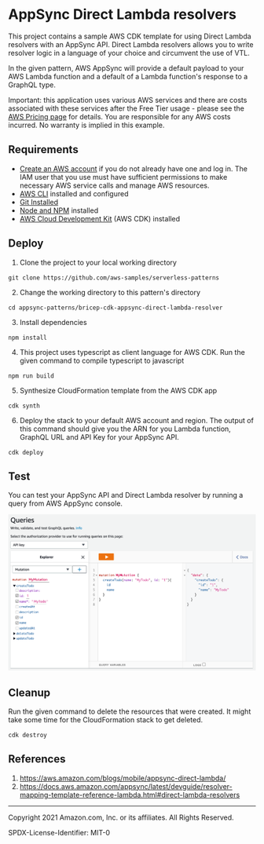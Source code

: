 # AppSync Direct Lambda resolvers

This project contains a sample AWS CDK template for using Direct Lambda resolvers with an AppSync API. Direct Lambda resolvers allows you to write resolver logic in a language of your choice and circumvent the use of VTL.

In the given pattern, AWS AppSync will provide a default payload to your AWS Lambda function and a default of a Lambda function's response to a GraphQL type.

Important: this application uses various AWS services and there are costs associated with these services after the Free Tier usage - please see the [AWS Pricing page](https://aws.amazon.com/pricing/) for details. You are responsible for any AWS costs incurred. No warranty is implied in this example.

## Requirements

* [Create an AWS account](https://portal.aws.amazon.com/gp/aws/developer/registration/index.html) if you do not already have one and log in. The IAM user that you use must have sufficient permissions to make necessary AWS service calls and manage AWS resources.
* [AWS CLI](https://docs.aws.amazon.com/cli/latest/userguide/install-cliv2.html) installed and configured
* [Git Installed](https://git-scm.com/book/en/v2/Getting-Started-Installing-Git)
* [Node and NPM](https://nodejs.org/en/download/) installed
* [AWS Cloud Development Kit](https://docs.aws.amazon.com/cdk/latest/guide/cli.html) (AWS CDK) installed

## Deploy

1. Clone the project to your local working directory
```
git clone https://github.com/aws-samples/serverless-patterns
```

2. Change the working directory to this pattern's directory
```
cd appsync-patterns/bricep-cdk-appsync-direct-lambda-resolver
```

3. Install dependencies
```
npm install
```

4. This project uses typescript as client language for AWS CDK. Run the given command to compile typescript to javascript
```
npm run build
```

5. Synthesize CloudFormation template from the AWS CDK app
```
cdk synth
```

6. Deploy the stack to your default AWS account and region. The output of this command should give you the ARN for you Lambda function, GraphQL URL and API Key for your AppSync API.
```
cdk deploy
```
## Test

You can test your AppSync API and Direct Lambda resolver by running a query from AWS AppSync console.

![](test_query.png)

## Cleanup

Run the given command to delete the resources that were created. It might take some time for the CloudFormation stack to get deleted.
```
cdk destroy
```

## References

1. https://aws.amazon.com/blogs/mobile/appsync-direct-lambda/
2. https://docs.aws.amazon.com/appsync/latest/devguide/resolver-mapping-template-reference-lambda.html#direct-lambda-resolvers

----
Copyright 2021 Amazon.com, Inc. or its affiliates. All Rights Reserved.

SPDX-License-Identifier: MIT-0
